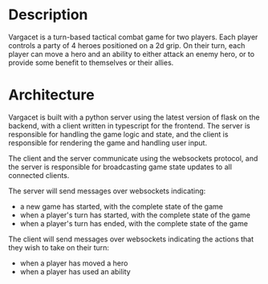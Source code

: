 # Description

Vargacet is a turn-based tactical combat game for two players. Each player controls a party of 4 heroes positioned on a 2d grip. On their turn, each player can move a hero and an ability to either attack an enemy hero, or to provide some benefit to themselves or their allies.

# Architecture

Vargacet is built with a python server using the latest version of flask on the backend, with a client written in typescript for the frontend. The server is responsible for handling the game logic and state, and the client is responsible for rendering the game and handling user input.

The client and the server communicate using the websockets protocol, and the server is responsible for broadcasting game state updates to all connected clients.

The server will send messages over websockets indicating: 
- a new game has started, with the complete state of the game
- when a player's turn has started, with the complete state of the game
- when a player's turn has ended, with the complete state of the game

The client will send messages over websockets indicating the actions that they wish to take on their turn: 
- when a player has moved a hero
- when a player has used an ability

